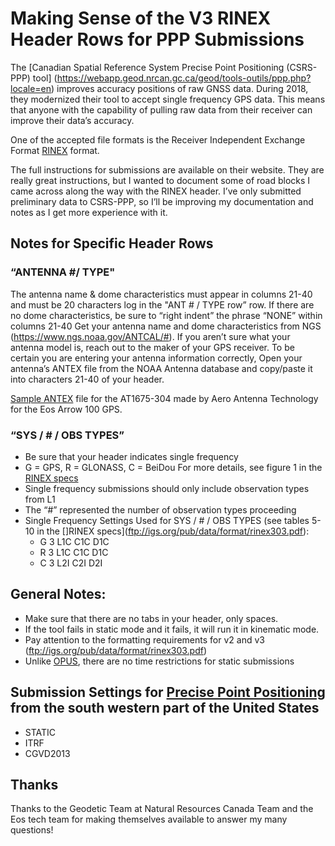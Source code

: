 
# Making Sense of the V3 RINEX Header Rows for PPP Submissions


The [Canadian Spatial Reference System Precise Point Positioning (CSRS-PPP) tool] (https://webapp.geod.nrcan.gc.ca/geod/tools-outils/ppp.php?locale=en) improves accuracy positions of raw GNSS data. During 2018, they modernized their tool to accept single frequency GPS data.  This means that anyone with the capability of pulling raw data from their receiver can improve their data’s accuracy.

One of the accepted file formats is the Receiver Independent Exchange Format [RINEX](ftp://igs.org/pub/data/format/rinex303.pdf) format. 

The full instructions for submissions are available on their website. They are really great instructions, but I wanted to document  some of road blocks I came across along the way with the RINEX header. I’ve only submitted preliminary data to CSRS-PPP, so I’ll be improving my documentation and notes as I get more experience with it. 

## Notes for Specific Header Rows

### “ANTENNA #/ TYPE"
The antenna name & dome characteristics must appear in columns 21-40 and must be 20 characters log in the "ANT # / TYPE row” row.  If there are no dome characteristics, be sure to “right indent” the phrase “NONE” within columns 21-40
Get your antenna name and dome characteristics from NGS (https://www.ngs.noaa.gov/ANTCAL/#).  If you aren’t sure what your antenna model is, reach out to the maker of your GPS receiver.
To be certain you are entering your antenna information correctly, Open your antenna’s ANTEX file from the NOAA Antenna database and copy/paste it into characters 21-40 of your header.

[Sample ANTEX](https://www.ngs.noaa.gov/ANTCAL/LoadFile?file=AERAT1675_304_NONE.atx) file for the AT1675-304 made by Aero Antenna Technology for the Eos Arrow 100 GPS.

### “SYS / # / OBS TYPES” 
* Be sure that your header indicates single frequency
* G = GPS, R = GLONASS, C = BeiDou For more details, see figure 1 in the [RINEX specs](ftp://igs.org/pub/data/format/rinex303.pdf)
* Single frequency submissions should only include observation types from L1
* The “#” represented the number of observation types proceeding
* Single Frequency Settings Used for SYS / # / OBS TYPES (see tables 5-10 in the []RINEX specs](ftp://igs.org/pub/data/format/rinex303.pdf):
  * G   3 L1C C1C D1C
  * R    3 L1C C1C D1C
  * C    3 L2I C2I D2I

## General Notes:

* Make sure that there are no tabs in your header, only spaces.
* If the tool fails in static mode and it fails, it will run it in kinematic mode.
* Pay attention to the formatting requirements for v2 and v3 (ftp://igs.org/pub/data/format/rinex303.pdf)
* Unlike [OPUS](https://www.ngs.noaa.gov/OPUS/), there are no time restrictions for static submissions




## Submission Settings for [Precise Point Positioning](https://webapp.geod.nrcan.gc.ca/geod/tools-outils/ppp.php?locale=en) from the south western part of the United States
* STATIC
* ITRF
* CGVD2013

## Thanks

Thanks to the Geodetic Team at Natural Resources Canada Team and the Eos tech team for making themselves available to answer my many questions!